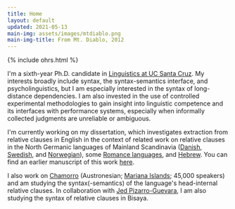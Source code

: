 ```yaml
---
title: Home
layout: default
updated: 2021-05-13
main-img: assets/images/mtdiablo.png
main-img-title: From Mt. Diablo, 2012
---
```


{% include ohrs.html %}

I'm a sixth-year Ph.D. candidate in [Linguistics at UC Santa Cruz](http://ling.ucsc.edu). My interests broadly include syntax, the syntax-semantics interface, and psycholinguistics, but I am especially interested in the syntax of long-distance dependencies. I am also invested in the use of controlled experimental methodologies to gain insight into linguistic competence and its interfaces with performance systems, especially when informally collected judgments are unreliable or ambiguous.

I'm currently working on my dissertation, which investigates extraction from relative clauses in English in the context of related work on relative clauses in the North Germanic languages of Mainland Scandinavia ([Danish](http://perso.ens-lyon.fr/jacques.jayez/Cours/Implicite/Dominance_and_PP_Erteschikshir1979.pdf), [Swedish](http://hdl.handle.net/2077/51985), and [Norwegian](https://doi.org/10.1353/lan.2019.0051)), some [Romance languages](http://157.138.8.12/jspui/bitstream/11707/136/1/Koster.Fest.pdf), and [Hebrew](https://doi.org/10.1162/ling_a_00275). You can find an earlier manuscript of this work [here](assets/documents/jwv_rc_subext_eng.pdf).

I also work on [Chamorro](http://en.wikipedia.org/wiki/Chamorro_language) (Austronesian; [Mariana Islands](https://www.google.com/maps/@14.4580764,145.4153867,8z); 45,000 speakers) and am studying the syntax(-semantics) of the language's head-internal relative clauses. In collaboration with [Jed Pizarro-Guevara](https://people.ucsc.edu/~jpguevar), I am also studying the syntax of relative clauses in Bisaya.

